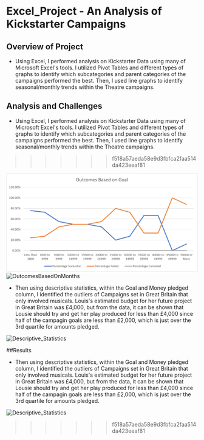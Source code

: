 # Excel_Project - An Analysis of Kickstarter Campaigns


## Overview of Project

- Using Excel, I performed analysis on Kickstarter Data using many of Microsoft Excel's tools. I utilized Pivot Tables and different types of graphs to identify which subcategories and parent categories of the campaigns performed the best. Then, I used line graphs to identify seasonal/monthly trends within the Theatre campaigns.

## Analysis and Challenges

- Using Excel, I performed analysis on Kickstarter Data using many of Microsoft Excel's tools. I utilized Pivot Tables and different types of graphs to identify which subcategories and parent categories of the campaigns performed the best. Then, I used line graphs to identify seasonal/monthly trends within the Theatre campaigns.
>>>>>>> f518a57aeda58e9d3fbfca2faa514da423eeaf81

![Outcomes_vs_Goals](Resources/Outcomes_vs_Goals.png)
![OutcomesBasedOnMonths](C:\Users\Bryan\OneDrive\Desktop\DataClass\Excel_Project\OutcomesBasedOnMonths.png)


- Then using descriptive statistics, within the Goal and Money pledged column, I identified the outliers of Campaigns set in Great Britain that only involved musicals.
Louis's estimated budget for her future project in Great Britain was £4,000, but from the data, it can be shown that Lousie should try and get her play produced for less than £4,000 since half of the campagin goals are less than £2,000, which is just over the 3rd quartile for amounts pledged.

![Descriptive_Statistics](C:\Users\Bryan\OneDrive\Desktop\DataClass\Excel_Project\Descriptive_Statistics.png)

##Results

- Then using descriptive statistics, within the Goal and Money pledged column, I identified the outliers of Campaigns set in Great Britain that only involved musicals.
Louis's estimated budget for her future project in Great Britain was £4,000, but from the data, it can be shown that Lousie should try and get her play produced for less than £4,000 since half of the campagin goals are less than £2,000, which is just over the 3rd quartile for amounts pledged.

![Descriptive_Statistics](C:\Users\Bryan\OneDrive\Desktop\DataClass\Excel_Project\Descriptive_Statistics.png)
>>>>>>> f518a57aeda58e9d3fbfca2faa514da423eeaf81
